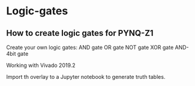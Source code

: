 # Logic-gates
How to create logic gates for PYNQ-Z1
-------------------------------------------------

Create your own logic gates:
  AND gate
  OR gate
  NOT gate
  XOR gate
  AND-4bit gate
  
Working with Vivado 2019.2
  
Import th overlay to a Jupyter notebook to generate truth tables.
